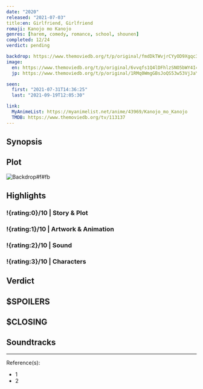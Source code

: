 ```yaml
---
date: "2020"
released: "2021-07-03"
title:en: Girlfriend, Girlfriend
romaji: Kanojo mo Kanojo
genres: [harem, comedy, romance, school, shounen]
completed: 12/24
verdict: pending

backdrop: https://www.themoviedb.org/t/p/original/fmdDkTWvjrCYyOD9Xgqc3AbQcZr.jpg
image:
  en: https://www.themoviedb.org/t/p/original/6vvqfs1Q4lDFhlzSNO5bWY4I4S.jpg
  jp: https://www.themoviedb.org/t/p/original/1RMq0WmgGBsJoQS53w53VjJaYP7.jpg

seen:
  first: "2021-07-31T14:36:25"
  last: "2021-09-19T12:05:30"

link:
  MyAnimeList: https://myanimelist.net/anime/43969/Kanojo_mo_Kanojo
  TMDB: https://www.themoviedb.org/tv/113137
---
```



## Synopsis

## Plot

![Backdrop#f#fb](link "Source: TMDB")

## Highlights

### !{rating:0}/10 | Story & Plot

### !{rating:1}/10 | Artwork & Animation

### !{rating:2}/10 | Sound

### !{rating:3}/10 | Characters

## Verdict

## $SPOILERS

## $CLOSING

## Soundtracks

***
Reference(s):

- 1
- 2
